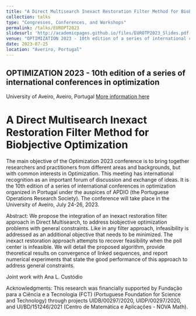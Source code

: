 ```yaml
---
title: "A Direct Multisearch Inexact Restoration Filter Method for Biobjective Optimization"
collection: talks
type: "Congresses, Conferences, and Workshops"
permalink: /talks/EUROPT2023
slidesurl: 'http://academicpages.github.io/files/EUROTP2023_Slides.pdf'
venue: "OPTIMIZATION 2023 - 10th edition of a series of international conferences in optimization"
date: 2023-07-25
location: "Averiro, Portugal"
---
```


## OPTIMIZATION 2023 - 10th edition of a series of international conferences in optimization
University of Aveiro, Aveiro, Portugal
[More information here](https://optimization2023.web.ua.pt/index.html)

A Direct Multisearch Inexact Restoration Filter Method for Biobjective Optimization
=====
The main objective of the Optimization 2023 conference is to bring together researchers and practitioners from different areas and backgrounds, but with common interests in Optimization. This meeting has international recognition as an important forum of discussion and exchange of ideas. It is the 10th edition of a series of international conferences in optimization organized in Portugal under the auspices of APDIO (the Portuguese Operations Research Society). The conference will take place in the University of Aveiro, July 24-26, 2023.


Abstract: We propose the integration of an inexact restoration filter approach in Direct Multisearch, to address biobjective optimization problems with general constraints. Like in any filter approach, infeasibility is addressed as an additional objective that needs to be minimized. The inexact restoration approach attempts to recover feasibility when the poll center is infeasible. We will detail the proposed algorithm, provide theoretical results on convergence of linked sequences, and report numerical experiments that state the good performance of this approach to address general constraints.

Joint work with Ana L. Custódio

Acknowledgments: This research was financially supported by Fundação para a Ciência e a Tecnologia (FCT) (Portuguese Foundation for Science and Technology) through projects UIDB/00297/2020, UIDP/00297/2020, and UI/BD/151246/2021 (Centro de Matemática e Aplicações - NOVA Math).